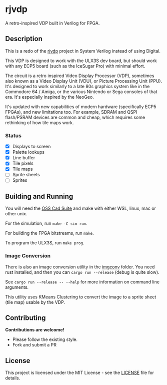 # rjvdp

A retro-inspired VDP built in Verilog for FPGA.

## Description

This is a redo of the [rjvdp](https://github.com/rj45/rjvdp) project in System Verilog instead of using Digital.

This VDP is designed to work with the ULX3S dev board, but should work with any ECP5 board (such as the IceSugar Pro) with minimal effort.

The circuit is a retro inspired Video Display Processor (VDP), sometimes also known as a Video Display Unit (VDU), or Picture Processing Unit (PPU). It's designed to work similarly to a late 80s graphics system like in the Commodore 64 / Amiga, or the various Nintendo or Sega consoles of that era. It's especially inspired by the NeoGeo.

It's updated with new capabilities of modern hardware (specifically ECP5 FPGAs), and new limitations too. For example, SDRAM and QSPI flash/PSRAM devices are common and cheap, which requires some rethinking of how tile maps work.

### Status

- [x] Displays to screen
- [x] Palette lookups
- [x] Line buffer
- [x] Tile pixels
- [x] Tile maps
- [ ] Sprite sheets
- [ ] Sprites

## Building and Running

You will need the [OSS Cad Suite](https://github.com/YosysHQ/oss-cad-suite-build) and make with either WSL, linux, mac or other unix.

For the simulation, run `make -C sim run`.

For building the FPGA bitstreams, run `make`.

To program the ULX3S, run `make prog`.

### Image Conversion

There is also an image conversion utility in the [imgconv](./imgconv/) folder. You need
rust installed, and then you can `cargo run --release` (debug is quite slow).

See `cargo run --release -- --help` for more information on command line arguments.

This utility uses KMeans Clustering to convert the image to a sprite sheet (tile map) usable by the VDP.

## Contributing

**Contributions are welcome!**

- Please follow the existing style.
- Fork and submit a PR

## License

This project is licensed under the MIT License - see the [LICENSE](./LICENSE) file for details.
